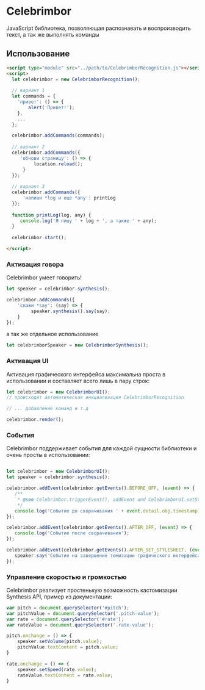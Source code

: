# Celebrimbor

JavaScript библиотека, позволяющая распознавать и воспроизводить текст, а так же выполнять команды


## Использование

````html
<script type="module" src="../path/to/CelebrimborRecognition.js"></script>
<script>
  let celebrimbor = new CelebrimborRecognition();
  
  // вариант 1
  let commands = {
    'привет': () => { 
        alert('Привет!'); 
    },
    ...
  };

  celebrimbor.addCommands(commands);
  
  // вариант 2
  celebrimbor.addCommands({
     'обнови страницу': () => {
          location.reload();
      }
  });
  
  // вариант 3
  celebrimbor.addCommands({
      'напиши *log и еще *any': printLog
  });
  
  function printLog(log, any) {
     console.log('Я пишу ' + log + ', а также ' + any);
  }
  
  celebrimbor.start();

</script>
````

### Активация говора
Celebrimbor умеет говорить!
````javascript
let speaker = celebrimbor.synthesis();

celebrimbor.addCommands({
    'скажи *say': (say) => {
         speaker.synthesis().say(say);
    }
});
````

а так же отдельное использование

````javascript
let celebrimborSpeaker = new CelebrimborSynthesis();
````
### Активация UI 
Активация графического интерфейса максимальна проста в использовании и составляет всего лишь в пару строк: 

````javascript
let celebrimbor = new CelebrimborUI();
// происходит автоматическая инициализация CelebrimborRecognition

// ... добавление команд и т.д

celebrimbor.render();
````

### События
Celebrimbor поддерживает события для каждой сущности библиотеки и очень просты в использовании:
````javascript

let celebrimbor = new CelebrimborUI();
let speaker = celebrimbor.synthesis();

celebrimbor.addEvent(celebrimbor.getEvents().BEFORE_OFF, (event) => {
   /**
    * @see Celebrimbor.triggerEvent(), addEvent and CelebrimborUI.setStatusOff()
    */
   console.log('Событие до сворачивания ' + event.detail.obj.timestamp);
});

celebrimbor.addEvent(celebrimbor.getEvents().AFTER_OFF, (event) => {
   console.log('Событие после сворачивания');
});

celebrimbor.addEvent(celebrimbor.getEvents().AFTER_SET_STYLESHEET, (event) => {
   speaker.say('Событие на завершение темизации графического интерфейса');
});

````

### Управление скоростью и громкостью
Celebrimbor реализует простенькую возможность кастомизации Synthesis API, пример из документации: 

````javascript
var pitch = document.querySelector('#pitch');
var pitchValue = document.querySelector('.pitch-value');
var rate = document.querySelector('#rate');
var rateValue = document.querySelector('.rate-value');

pitch.onchange = () => {
    speaker.setVolume(pitch.value);
    pitchValue.textContent = pitch.value;
}

rate.onchange = () => {
    speaker.setSpeed(rate.value);
    rateValue.textContent = rate.value;
}
````
